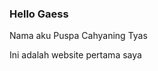 <!DOCTYPE html>
<html>
<body>
    <h3 style="color=Tomato;">Hello Gaess</h3>
    <p style="color=DodgerBlue;">Nama aku Puspa Cahyaning Tyas</p>
    <p style="color=MediumSeaGreen;">Ini adalah website pertama saya</p>
</body>

</html>
